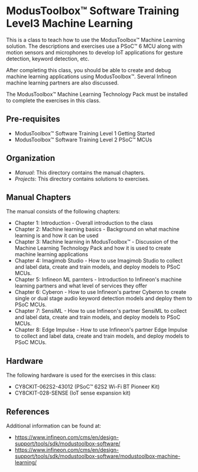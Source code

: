 # ModusToolbox™ Software Training Level3 Machine Learning

This is a class to teach how to use the ModusToolbox™ Machine Learning solution. The descriptions and exercises use a PSoC™ 6 MCU along with motion sensors and microphones to develop IoT applications for gesture detection, keyword detection, etc.

After completing this class, you should be able to create and debug machine learning applications using ModusToolbox™. Several Infineon machine learning partners are also discussed.

The ModusToolbox™ Machine Learning Technology Pack must be installed to complete the exercises in this class.

## Pre-requisites

- ModusToolbox™ Software Training Level 1 Getting Started
- ModusToolbox™ Software Training Level 2 PSoC™ MCUs

## Organization

- *Manual*:    This directory contains the manual chapters.
- *Projects*:  This directory contains solutions to exercises.

## Manual Chapters

The manual consists of the following chapters:

- Chapter 1: Introduction - Overall introduction to the class
- Chapter 2: Machine learning basics - Background on what machine learning is and how it can be used
- Chapter 3: Machine learning in ModusToolbox™ - Discussion of the Machine Learning Technology Pack and how it is used to create machine learning applications
- Chapter 4: Imagimob Studio - How to use Imagimob Studio to collect and label data, create and train models, and deploy models to PSoC MCUs.
- Chapter 5: Infineon ML parnters - Introduction to Infineon's machine learning partners and what level of services they offer
- Chapter 6: Cyberon - How to use Infineon's partner Cyberon to create single or dual stage audio keyword detection models and deploy them to PSoC MCUs.
- Chapter 7: SensiML - How to use Infineon's partner SensiML to collect and label data, create and train models, and deploy models to PSoC MCUs.
- Chapter 8: Edge Impulse - How to use Infineon's partner Edge Impulse to collect and label data, create and train models, and deploy models to PSoC MCUs.

## Hardware

The following hardware is used for the exercises in this class:

- CY8CKIT-062S2-43012 (PSoC™ 62S2 Wi-Fi BT Pioneer Kit)
- CY8CKIT-028-SENSE (IoT sense expansion kit)

## References

Additional information can be found at:
- https://www.infineon.com/cms/en/design-support/tools/sdk/modustoolbox-software/
- https://www.infineon.com/cms/en/design-support/tools/sdk/modustoolbox-software/modustoolbox-machine-learning/